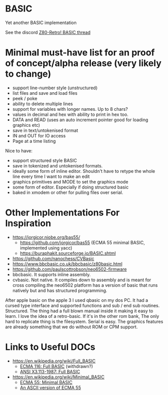 # BASIC
Yet another BASIC implementation

See the discord [Z80-Retro! BASIC thread](https://discord.com/channels/1010951092277874791/1427916714548527176)

# Minimal must-have list for an proof of concept/alpha release (very likely to change)

- support line-number style (unstructured)
- list files and save and load files
- peek / poke
- ability to delete multiple lines
- support for variables with longer names. Up to 8 chars?
- values in decimal and hex with ability to print in hex too. 
- DATA and READ (uses an auto increment pointer good for loading graphics etc)
- save in text/untokenised format
- IN and OUT for IO access
- Page at a time listing

Nice to have:

- support structured style BASIC
- save in tokenized and untokenised formats. 
- ideally some form of inline editor.  Shouldn't have to retype the whole line every time I want to make an edit 
- graphics primitives and MODE to set the graphics mode
- some form of editor. Especially if doing structured basic
- baked in xmodem or other for pulling files over serial.

# Other Implementations For Inspiration

- https://jorgicor.niobe.org/bas55/
  - https://github.com/jorgicor/bas55 (ECMA 55 minimal BASIC, implemented using yacc)
  - https://buraphakit.sourceforge.io/BASIC.shtml
- https://github.com/nanochess/CVBasic
- https://www.bbcbasic.co.uk/bbcbasic/z80basic.html
- https://github.com/paulscottrobson/neo6502-firmware
- bbcbasic.  It supports inline assembly.
- cvbasic.  Not native. It compiles down to assembly and is meant for cross compiling.the neo6502 platform has a version of basic that runs natively but and has structured programming.

After apple basic on the apple 3 I used qbasic on my dos PC.  It had a cursed type interface and supported functions and sub / end sub routines.  Structured.  The thing had a full blown manual inside it making it easy to learn.
I love the idea of a retro-basic.  If it's in the other rom bank,  The only hard to replicate thing is the filesystem. Serial is easy.  The graphics features are already something that we do without ROM or CPM support.

# Links to Useful DOCs

- https://en.wikipedia.org/wiki/Full_BASIC
  - [ECMA 116: Full BASIC](https://web.archive.org/web/20111014140105/http://www.ecma-international.org/publications/files/ECMA-ST-WITHDRAWN/ECMA-116,%201st%20edition,%20June%201986.pdf) (withdrawn?)
  - [ANSI X3.113-1987: Full BASIC](https://archive.org/details/federalinformat6821nati_0)
- https://en.wikipedia.org/wiki/Minimal_BASIC
  - [ECMA 55: Minimal BASIC](https://www.ecma-international.org/wp-content/uploads/ECMA-55_1st_edition_january_1978.pdf)
  - [An ASCII version of ECMA 55](https://buraphakit.sourceforge.io/ECMA-55.TXT)
